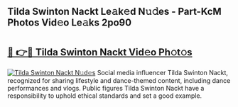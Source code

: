 ## Tilda Swinton Nackt Le𝚊k𝚎d N𝚞𝚍es - Part-KcM Photos Vid𝚎o Le𝚊ks 2po90

# <h2><a href="http://fb42dr7.evod.top/?m=Tilda+Swinton+Nackt">🔗 👉🔴 Tilda Swinton Nackt Vid𝚎o Ph𝚘t𝚘s</a></h2>

[![Tilda Swinton Nackt N𝚞d𝚎s](https://i.imgur.com/8V9OHl7.gif)](http://fb42dr7.evod.top/?m=Tilda+Swinton+Nackt)
Social media influencer Tilda Swinton Nackt, recognized for sharing lifestyle and dance-themed content, including dance performances and vlogs. Public figures Tilda Swinton Nackt have a responsibility to uphold ethical standards and set a good example. 
